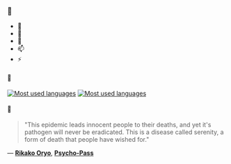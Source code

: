 ### 👋

- 🔭
- 🌱
- 💬
- 📫
- ⚡

#### 🧏

[![Most used languages](https://github-readme-stats-aynah.vercel.app/api/top-langs/?username=aynh&theme=solarized-dark&langs_count=6&layout=compact&hide_title=true)](https://github.com/anuraghazra/github-readme-stats#gh-dark-mode-only)
[![Most used languages](https://github-readme-stats-aynah.vercel.app/api/top-langs/?username=aynh&theme=solarized-light&langs_count=6&layout=compact&hide_title=true)](https://github.com/anuraghazra/github-readme-stats#gh-light-mode-only)

#### 💬

> "This epidemic leads innocent people to their deaths, and yet it's pathogen will never be eradicated. This is a disease called serenity, a form of death that people have wished for."

&mdash; [**Rikako Oryo**](https://myanimelist.net/character.php?q=Rikako%20Oryo&cat=character), [**Psycho-Pass**](https://myanimelist.net/search/all?q=Psycho-Pass&cat=all)
